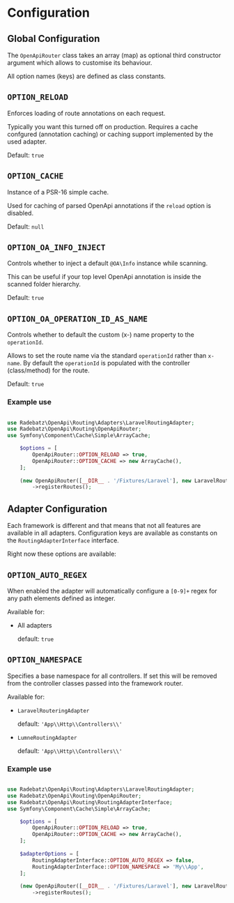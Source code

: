 # Configuration

## Global Configuration
The `OpenApiRouter` class takes an array (map) as optional third constructor argument which allows to customise
its behaviour.

All option names (keys) are defined as class constants.

**`OPTION_RELOAD`**
---
Enforces loading of route annotations on each request.

Typically you want this turned off on production. Requires a cache confgured (annotation caching) or caching support implemented by the used adapter. 

Default: `true`

**`OPTION_CACHE`**
---
Instance of a PSR-16 simple cache.

Used for caching of parsed OpenApi annotations if the `reload` option is disabled.

Default: `null`

**`OPTION_OA_INFO_INJECT`**
---
Controls whether to inject a default `@OA\Info` instance while scanning.

This can be useful if your top level OpenApi annotation is inside the scanned folder hierarchy.

Default: `true`

**`OPTION_OA_OPERATION_ID_AS_NAME`**
---
Controls whether to default the custom (x-) name property to the `operationId`.

Allows to set the route name via the standard `operationId` rather than `x-name`.
By default the `operationId` is populated with the controller (class/method) for the route.  

Default: `true`

### Example use
```php

use Radebatz\OpenApi\Routing\Adapters\LaravelRoutingAdapter;
use Radebatz\OpenApi\Routing\OpenApiRouter;
use Symfony\Component\Cache\Simple\ArrayCache;

    $options = [
        OpenApiRouter::OPTION_RELOAD => true,
        OpenApiRouter::OPTION_CACHE => new ArrayCache(),
    ];
    
    (new OpenApiRouter([__DIR__ . '/Fixtures/Laravel'], new LaravelRoutingAdapter($app), $options))
        ->registerRoutes();
```

## Adapter Configuration
Each framework is different and that means that not all features are available in all adapters.
Configuration keys are available as constants on the `RoutingAdapterInterface` interface.

Right now these options are available:

**`OPTION_AUTO_REGEX`**
---
When enabled the adapter will automatically configure a `[0-9]+` regex for any path elements defined as integer. 

Available for:
* All adapters

   default: `true`

**`OPTION_NAMESPACE`**
---
Specifies a base namespace for all controllers. If set this will be removed from the controller classes passed into the
framework router.

Available for:
* `LaravelRouteringAdapter`

   default: `'App\\Http\\Controllers\\'`
* `LumneRoutingAdapter`
 
   default: `'App\\Http\\Controllers\\'`

### Example use

```php

use Radebatz\OpenApi\Routing\Adapters\LaravelRoutingAdapter;
use Radebatz\OpenApi\Routing\OpenApiRouter;
use Radebatz\OpenApi\Routing\RoutingAdapterInterface;
use Symfony\Component\Cache\Simple\ArrayCache;

    $options = [
        OpenApiRouter::OPTION_RELOAD => true,
        OpenApiRouter::OPTION_CACHE => new ArrayCache(),
    ];
    
    $adapterOptions = [
        RoutingAdapterInterface::OPTION_AUTO_REGEX => false,
        RoutingAdapterInterface::OPTION_NAMESPACE => 'My\\App',
    ];
    
    (new OpenApiRouter([__DIR__ . '/Fixtures/Laravel'], new LaravelRoutingAdapter($app, $adapterOptions), $options))
        ->registerRoutes();
```
